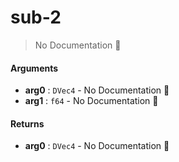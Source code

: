 # sub\-2

> No Documentation 🚧

#### Arguments

- **arg0** : `DVec4` \- No Documentation 🚧
- **arg1** : `f64` \- No Documentation 🚧

#### Returns

- **arg0** : `DVec4` \- No Documentation 🚧